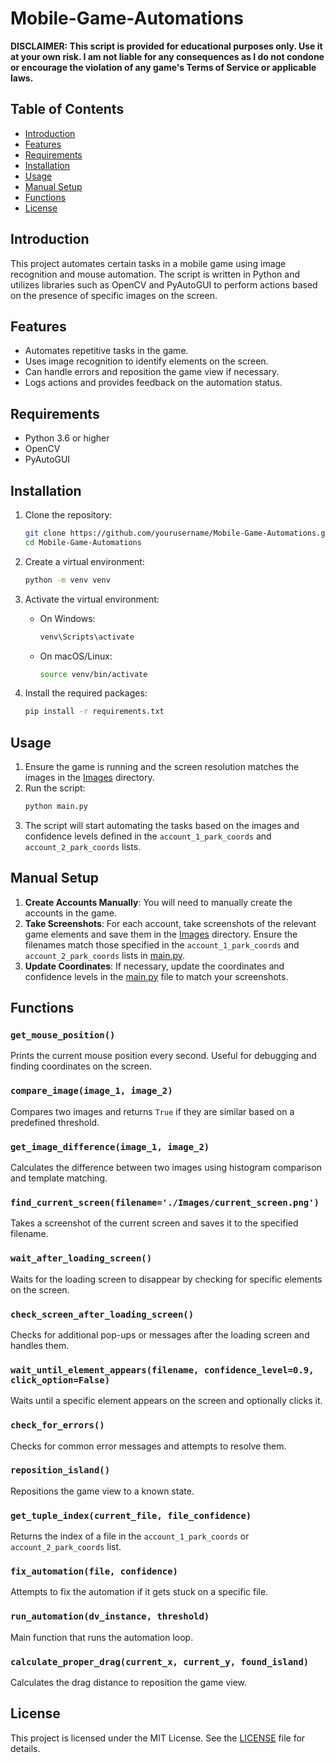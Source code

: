 # Mobile-Game-Automations

**DISCLAIMER: This script is provided for educational purposes only. Use it at your own risk. I am not liable for any consequences as I do not condone or encourage the violation of any game's Terms of Service or applicable laws.**

## Table of Contents
- [Introduction](#introduction)
- [Features](#features)
- [Requirements](#requirements)
- [Installation](#installation)
- [Usage](#usage)
- [Manual Setup](#manual-setup)
- [Functions](#functions)
- [License](#license)

## Introduction
This project automates certain tasks in a mobile game using image recognition and mouse automation. The script is written in Python and utilizes libraries such as OpenCV and PyAutoGUI to perform actions based on the presence of specific images on the screen.

## Features
- Automates repetitive tasks in the game.
- Uses image recognition to identify elements on the screen.
- Can handle errors and reposition the game view if necessary.
- Logs actions and provides feedback on the automation status.

## Requirements
- Python 3.6 or higher
- OpenCV
- PyAutoGUI

## Installation
1. Clone the repository:
    ```sh
    git clone https://github.com/yourusername/Mobile-Game-Automations.git
    cd Mobile-Game-Automations
    ```

2. Create a virtual environment:
    ```sh
    python -m venv venv
    ```

3. Activate the virtual environment:
    - On Windows:
        ```sh
        venv\Scripts\activate
        ```
    - On macOS/Linux:
        ```sh
        source venv/bin/activate
        ```

4. Install the required packages:
    ```sh
    pip install -r requirements.txt
    ```

## Usage
1. Ensure the game is running and the screen resolution matches the images in the [Images](http://_vscodecontentref_/1) directory.
2. Run the script:
    ```sh
    python main.py
    ```
3. The script will start automating the tasks based on the images and confidence levels defined in the `account_1_park_coords` and `account_2_park_coords` lists.

## Manual Setup
1. **Create Accounts Manually**: You will need to manually create the accounts in the game.
2. **Take Screenshots**: For each account, take screenshots of the relevant game elements and save them in the [Images](http://_vscodecontentref_/2) directory. Ensure the filenames match those specified in the `account_1_park_coords` and `account_2_park_coords` lists in [main.py](http://_vscodecontentref_/3).
3. **Update Coordinates**: If necessary, update the coordinates and confidence levels in the [main.py](http://_vscodecontentref_/4) file to match your screenshots.

## Functions
### `get_mouse_position()`
Prints the current mouse position every second. Useful for debugging and finding coordinates on the screen.

### `compare_image(image_1, image_2)`
Compares two images and returns `True` if they are similar based on a predefined threshold.

### `get_image_difference(image_1, image_2)`
Calculates the difference between two images using histogram comparison and template matching.

### `find_current_screen(filename='./Images/current_screen.png')`
Takes a screenshot of the current screen and saves it to the specified filename.

### `wait_after_loading_screen()`
Waits for the loading screen to disappear by checking for specific elements on the screen.

### `check_screen_after_loading_screen()`
Checks for additional pop-ups or messages after the loading screen and handles them.

### `wait_until_element_appears(filename, confidence_level=0.9, click_option=False)`
Waits until a specific element appears on the screen and optionally clicks it.

### `check_for_errors()`
Checks for common error messages and attempts to resolve them.

### `reposition_island()`
Repositions the game view to a known state.

### `get_tuple_index(current_file, file_confidence)`
Returns the index of a file in the `account_1_park_coords` or `account_2_park_coords` list.

### `fix_automation(file, confidence)`
Attempts to fix the automation if it gets stuck on a specific file.

### `run_automation(dv_instance, threshold)`
Main function that runs the automation loop.

### `calculate_proper_drag(current_x, current_y, found_island)`
Calculates the drag distance to reposition the game view.

## License
This project is licensed under the MIT License. See the [LICENSE](http://_vscodecontentref_/5) file for details.